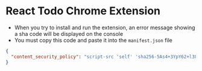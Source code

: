 # React Todo Chrome Extension

- When you try to install and run the extension, an error message showing a sha code will be displayed on the console
- You must copy this code and paste it into the `manifest.json` file

```json
{
  "content_security_policy": "script-src 'self' 'sha256-5As4+3YpY62+l38PsxCEkjB1R4YtyktBtRScTJ3fyLU='; object-src 'self'"
}
```

